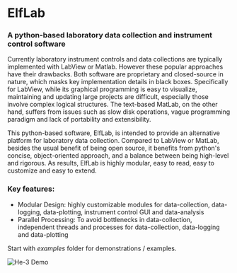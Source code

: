 # ElfLab
### A python-based laboratory data collection and instrument control software

Currently laboratory instrument controls and data collections are typically implemented with LabView or Matlab. However these popular approaches have their drawbacks. Both software are proprietary and closed-source in nature, which masks key implementation details in black boxes. Specifically for LabView, while its graphical programming is easy to visualize, maintaining and updating large projects are difficult, especially those involve complex logical structures. The text-based MatLab, on the other hand, suffers from issues such as slow disk operations, vague programming paradigm and lack of portability and extensibility.

This python-based software, ElfLab, is intended to provide an alternative platform for laboratory data collection. Compared to LabView or MatLab, besides the usual benefit of being open source, it benefits from python's concise, object-oriented approach, and a balance between being high-level and rigorous. As results, ElfLab is highly modular, easy to read, easy to customize and easy to extend.

### Key features:
* Modular Design: highly customizable modules for data-collection, data-logging, data-plotting, instrument control GUI and data-analysis
* Parallel Processing: To avoid bottlenecks in data-collection, independent threads and processes for data-collection, data-logging and data-plotting

Start with _examples_ folder for demonstrations / examples.

![He-3 Demo](https://github.com/qiiyang/elflab/blob/master/examples/001He3Demo.png)
